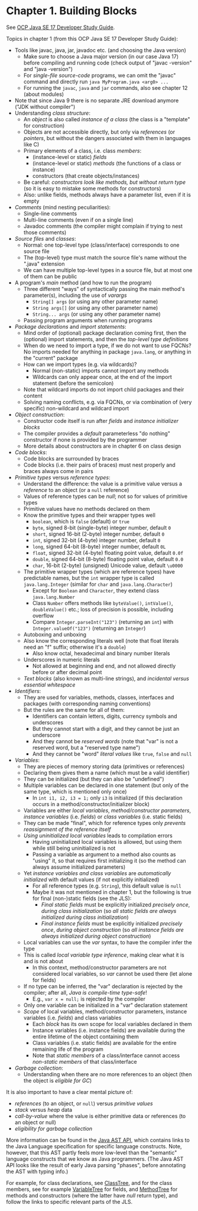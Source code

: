 # Chapter 1. Building Blocks

See [OCP Java SE 17 Developer Study Guide](https://www.amazon.com/Oracle-Certified-Professional-Developer-Study/dp/1119864585/ref=sr_1_1?crid=1GIZNHYFXHAK4&dib=eyJ2IjoiMSJ9.Mz5O0lUSaZhUZ-O1Mi__dRPfXHL9GM_CfZ3JDTz910a2d8XI7Vsfj7zwcywJAfMcubfCglH02m8PwlAk_DORk8SS5460zaDP1fskFDX4sUiFVR4pxE1Ln0VIY-g5awTQaOJKp4t0Y1HchXkrw0HtOeVSHg3dHG8Jql9TibGCj-WeXYyNdMp4zWtgM4EimHpl4wvlJZufvGpNjNEmXIObAd2B1mp1skt5k7v_B-k_Ip4.bRERgxl7gsekO5AihUKuOeT_yoO6Bsg7jHigb4sjHEM&dib_tag=se&keywords=ocp+java+se17&qid=1714573695&sprefix=ocp+java+%2Caps%2C192&sr=8-1).

Topics in chapter 1 (from this OCP Java SE 17 Developer Study Guide):
* Tools like javac, java, jar, javadoc etc. (and choosing the Java version)
  * Make sure to choose a Java major version (in our case Java 17) before compiling and running code (check output of "javac -version" and "java -version")
  * For *single-file source-code* programs, we can omit the "javac" command and directly run `java MyProgram.java <arg0> ...`
  * For running the `javac`, `java` and `jar` commands, also see chapter 12 (about modules)
* Note that since Java 9 there is no separate JRE download anymore ("JDK without compiler")
* Understanding *class structure*:
  * An *object* is also called *instance of a class* (the class is a "template" for construction)
  * Objects are not accessible directly, but only via *references* (or *pointers*, but without the dangers associated with them in languages like C)
  * Primary elements of a class, i.e. class *members*:
    * (instance-level or static) *fields*
    * (instance-level or static) *methods* (the functions of a class or instance)
    * constructors (that create objects/instances)
  * Be careful: *constructors look like methods, but without return type* (so it is easy to mistake some methods for constructors)
  * Also: unlike fields, methods always have a parameter list, even if it is empty
* *Comments* (mind nesting peculiarities):
  * Single-line comments
  * Multi-line comments (even if on a single line)
  * Javadoc comments (the compiler might complain if trying to nest those comments)
* *Source files* and *classes*:
  * Normal: one top-level type (class/interface) corresponds to one source file
  * The (top-level) type must match the source file's name without the ".java" extension
  * We can have multiple top-level types in a source file, but at most one of them can be public
* A program's *main* method (and how to run the program)
  * Three different "ways" of syntactically passing the main method's parameter(s), including the use of *varargs*
    * `String[] args` (or using any other parameter name)
    * `String args[]` (or using any other parameter name)
    * `String... args` (or using any other parameter name)
  * Passing program arguments when running programs
* *Package declarations* and *import statements*:
  * Mind order of (optional) package declaration coming first, then the (optional) import statements, and then the *top-level type definitions*
  * When do we need to import a type, if we do not want to use FQCNs? No imports needed for anything in package `java.lang`, or anything in the "current" package
  * How can we import types (e.g. via wildcards)?
    * Normal (non-static) imports cannot import any methods
    * Wildcards can only appear once, at the end of the import statement (before the semicolon)
  * Note that wildcard imports do not import child packages and their content
  * Solving naming conflicts, e.g. via FQCNs, or via combination of (very specific) non-wildcard and wildcard import
* *Object construction*:
  * Constructor code itself is run after *fields* and *instance initializer blocks*
  * The compiler provides a *default* parameterless "do nothing" constructor if none is provided by the programmer
  * More details about constructors are in chapter 6 on class design
* *Code blocks*:
  * Code blocks are surrounded by braces
  * Code blocks (i.e. their pairs of braces) must nest properly and braces always come in pairs
* *Primitive types* versus *reference types*:
  * Understand the difference: the value is a primitive value versus a *reference* to an object (or a `null` reference)
  * Values of reference types can be *null*; not so for values of primitive types
  * Primitive values have no methods declared on them
  * Know the primitive types and their wrapper types well
    * `boolean`, which is `false` (default) or `true`
    * `byte`, signed 8-bit (single-byte) integer number, default `0`
    * `short`, signed 16-bit (2-byte) integer number, default `0`
    * `int`, signed 32-bit (4-byte) integer number, default `0`
    * `long`, signed 64-bit (8-byte) integer number, default `0L`
    * `float`, signed 32-bit (4-byte) floating point value, default `0.0f`
    * `double`, signed 64-bit (8-byte) floating point value, default `0.0`
    * `char`, 16-bit (2-byte) (unsigned) Unicode value, default `\u0000`
  * The primitive wrapper types (which are reference types) have predictable names, but the `int` wrapper type is called `java.lang.Integer` (similar for `char` and `java.lang.Character`)
    * Except for `Boolean` and `Character`, they extend class `java.lang.Number`
    * Class `Number` offers methods like `byteValue()`, `intValue()`, `doubleValue()` etc.; loss of precision is possible, including overflow
    * Compare `Integer.parseInt("123")` (returning an `int`) with `Integer.valueOf("123")` (returning an `Integer`)
  * Autoboxing and unboxing
  * Also know the corresponding literals well (note that float literals need an "f" suffix; otherwise it's a `double`)
    * Also know octal, hexadecimal and binary number literals
  * Underscores in numeric literals
    * Not allowed at beginning and end, and not allowed directly before or after decimal point
  * *Text blocks* (also known as multi-line strings), and *incidental versus essential whitespace*
* *Identifiers*:
  * They are used for variables, methods, classes, interfaces and packages (with corresponding naming conventions)
  * But the rules are the same for all of them:
    * Identifiers can contain letters, digits, currency symbols and underscores
    * But they cannot start with a digit, and they cannot be just an underscore
    * And they cannot be *reserved words* (note that "var" is not a reserved word, but a "reserved type name")
    * And they cannot be "word" *literal values* like `true`, `false` and `null`
* *Variables*:
  * They are pieces of memory storing data (primitives or references)
  * Declaring them gives them a name (which must be a valid identifier)
  * They can be initialized (but they can also be "undefined")
  * Multiple variables can be declared in one statement (but only of the same type, which is mentioned only once)
    * In `int i1, i2, i3 = 1;` only `i3` is initialized (if this declaration occurs in a method/constructor/initializer block)
  * Variables are either *local variables*, *method/constructor parameters*, *instance variables* (i.e. *fields*) or *class variables* (i.e. static fields)
  * They can be made "final", which for reference types only *prevents reassignment of the reference itself*
  * *Using uninitialized local variables* leads to compilation errors
    * Having uninitialized local variables is allowed, but using them while still being uninitialized is not
    * Passing a variable as argument to a method also counts as "using" it, so that requires first initializing it (so the method can always assume initialized parameters)
  * Yet *instance variables and class variables* are *automatically initialized* with default values (if not explicitly initialized)
    * For all reference types (e.g. `String`), this default value is `null`
    * Maybe it was not mentioned in chapter 1, but the following is true for final (non-)static fields (see the JLS):
      * *Final static fields* must be explicitly initialized *precisely once*, *during class initialization* (so *all static fields are always initialized during class initialization*)
      * *Final instance fields* must be explicitly initialized *precisely once*, *during object construction* (so *all instance fields are always initialized during object construction*)
  * Local variables can use the *var* syntax, to have the compiler infer the type
  * This is called *local variable type inference*, making clear what it is and is not about
    * In this context, method/constructor parameters are not considered local variables, so *var* cannot be used there (let alone for fields)
  * If no type can be inferred, the "var" declaration is rejected by the compiler; after all, *Java is compile-time type-safe*!
    * E.g., `var x = null;` is rejected by the compiler
  * Only one variable can be initialized in a "var" declaration statement
  * *Scope* of local variables, method/constructor parameters, instance variables (i.e. *fields*) and class variables
    * Each *block* has its own scope for local variables declared in them
    * Instance variables (i.e. instance fields) are available during the entire lifetime of the object containing them
    * Class variables (i.e. static fields) are available for the entire remaining life of the program
    * Note that *static members* of a class/interface cannot access *non-static members* of that class/interface
* *Garbage collection*:
  * Understanding when there are no more references to an object (then the object is *eligible for GC*)

It is also important to have a clear mental picture of:
* *references* (to an object, or `null`) versus *primitive values*
* *stack* versus *heap* data
* *call-by-value* where the value is either primitive data or references (to an object or null)
* *eligibility for garbage collection*

More information can be found in the
[Java AST API](https://docs.oracle.com/en/java/javase/17/docs/api/jdk.compiler/com/sun/source/tree/package-summary.html),
which contains links to the Java Language specification for specific language constructs.
Note, however, that this AST partly feels more low-level than the "semantic" language constructs
that we know as Java programmers. (The Java AST API looks like the result of early Java parsing "phases",
before annotating the AST with typing info.)

For example, for class declarations, see
[ClassTree](https://docs.oracle.com/en/java/javase/17/docs/api/jdk.compiler/com/sun/source/tree/ClassTree.html),
and for the class members, see for example
[VariableTree](https://docs.oracle.com/en/java/javase/17/docs/api/jdk.compiler/com/sun/source/tree/VariableTree.html) for fields, and
[MethodTree](https://docs.oracle.com/en/java/javase/17/docs/api/jdk.compiler/com/sun/source/tree/MethodTree.html)
for methods and constructors (where the latter have *null* return type),
and follow the links to specific relevant parts of the JLS.
